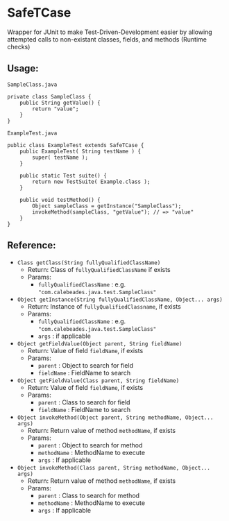 # SafeTCase
Wrapper for JUnit to make Test-Driven-Development easier by allowing attempted calls to non-existant classes, fields, and methods (Runtime checks)

## Usage:

`SampleClass.java`
```
private class SampleClass {
    public String getValue() {
        return "value";
    }
}
```

`ExampleTest.java`
```
public class ExampleTest extends SafeTCase {
    public ExampleTest( String testName ) {
        super( testName );
    }

    public static Test suite() {
        return new TestSuite( Example.class );
    }

    public void testMethod() {
        Object sampleClass = getInstance("SampleClass");
        invokeMethod(sampleClass, "getValue"); // => "value"
    }
}
```

## Reference: 

* `Class getClass(String fullyQualifiedClassName)`
    * Return: Class of `fullyQualifiedClassName` if exists
    * Params: 
        * `fullyQualifiedClassName` : e.g. `"com.calebeades.java.test.SampleClass"`
* `Object getInstance(String fullyQualifiedClassName, Object... args)`
    * Return: Instance of `fullyQualifiedClassname`, if exists
    * Params: 
        * `fullyQualifiedClassName` : e.g. `"com.calebeades.java.test.SampleClass"`
        * `args`                    : if applicable
* `Object getFieldValue(Object parent, String fieldName)`
    * Return: Value of field `fieldName`, if exists
    * Params: 
        * `parent`                  : Object to search for field
        * `fieldName`               : FieldName to search
* `Object getFieldValue(Class parent, String fieldName)`
    * Return: Value of field `fieldName`, if exists
    * Params: 
        * `parent`                  : Class to search for field
        * `fieldName`               : FieldName to search
* `Object invokeMethod(Object parent, String methodName, Object... args)`
    * Return: Return value of method `methodName`, if exists
    * Params:
        * `parent`                  : Object to search for method
        * `methodName`              : MethodName to execute
        * `args`                    : If applicable
* `Object invokeMethod(Class parent, String methodName, Object... args)`
    * Return: Return value of method `methodName`, if exists
    * Params:
        * `parent`                  : Class to search for method
        * `methodName`              : MethodName to execute
        * `args`                    : If applicable

